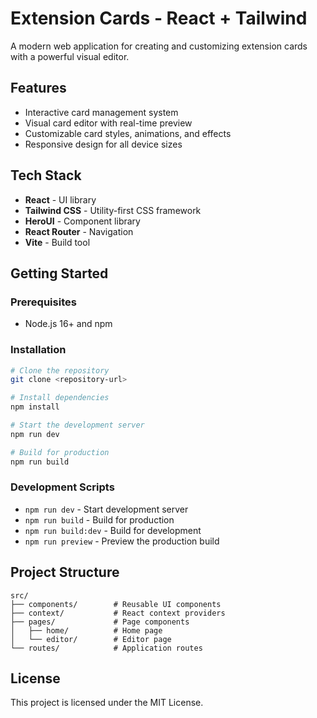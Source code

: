 
# Extension Cards - React + Tailwind

A modern web application for creating and customizing extension cards with a powerful visual editor.

## Features

- Interactive card management system
- Visual card editor with real-time preview
- Customizable card styles, animations, and effects
- Responsive design for all device sizes

## Tech Stack

- **React** - UI library
- **Tailwind CSS** - Utility-first CSS framework
- **HeroUI** - Component library
- **React Router** - Navigation
- **Vite** - Build tool

## Getting Started

### Prerequisites

- Node.js 16+ and npm

### Installation

```bash
# Clone the repository
git clone <repository-url>

# Install dependencies
npm install

# Start the development server
npm run dev

# Build for production
npm run build
```

### Development Scripts

- `npm run dev` - Start development server
- `npm run build` - Build for production
- `npm run build:dev` - Build for development
- `npm run preview` - Preview the production build

## Project Structure

```
src/
├── components/        # Reusable UI components
├── context/           # React context providers
├── pages/             # Page components
│   ├── home/          # Home page
│   └── editor/        # Editor page
└── routes/            # Application routes
```

## License

This project is licensed under the MIT License.
